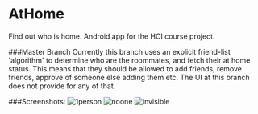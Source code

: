 # AtHome
Find out who is home. Android app for the HCI course project.

###Master Branch
 Currently this branch uses an explicit friend-list 'algorithm' to determine who are the roommates, and fetch their at home status.
 This means that they should be allowed to add friends, remove friends, approve of someone else adding them etc. The UI at this branch
 does not provide for any of that.
 
###Screenshots:
![1person](https://cloud.githubusercontent.com/assets/1482047/11707819/deb15586-9ed6-11e5-8709-25f28863c6da.gif) ![noone](https://cloud.githubusercontent.com/assets/1482047/11707822/e1273c7c-9ed6-11e5-848a-12df303ae023.gif) ![invisible](https://cloud.githubusercontent.com/assets/1482047/11707825/e28e335e-9ed6-11e5-9f5c-0e367a69e1ff.gif)
